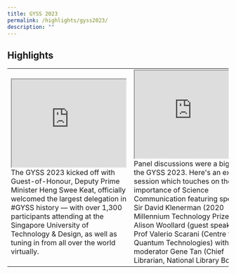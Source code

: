 ```yaml
---
title: GYSS 2023
permalink: /highlights/gyss2023/
description: ""
---
```

## **Highlights** ##



|  |  | 
| -------- | -------- | 
| <iframe allowfullscreen="" title="YouTube video player" src="https://www.youtube.com/embed/VP1N_-Cz9Xs" height="200" width="260"></iframe> <br> The GYSS 2023 kicked off with Guest-of-Honour, Deputy Prime Minister Heng Swee Keat, officially welcomed the largest delegation in #GYSS history — with over 1,300 participants attending at the Singapore University of Technology &amp; Design, as well as tuning in from all over the world virtually. | <iframe allowfullscreen="" title="YouTube video player" src="https://www.youtube.com/embed/0o39J6CEOQ8" height="200" width="260"></iframe> <br> Panel discussions were a big hit at the GYSS 2023. Here's an exciting session which touches on the importance of Science Communication featuring speakers Sir David Klenerman (2020 Millennium Technology Prize); Prof Alison Woollard (guest speaker); Prof Valerio Scarani (Centre for Quantum Technologies) with moderator Gene Tan (Chief Librarian, National Library Board)
